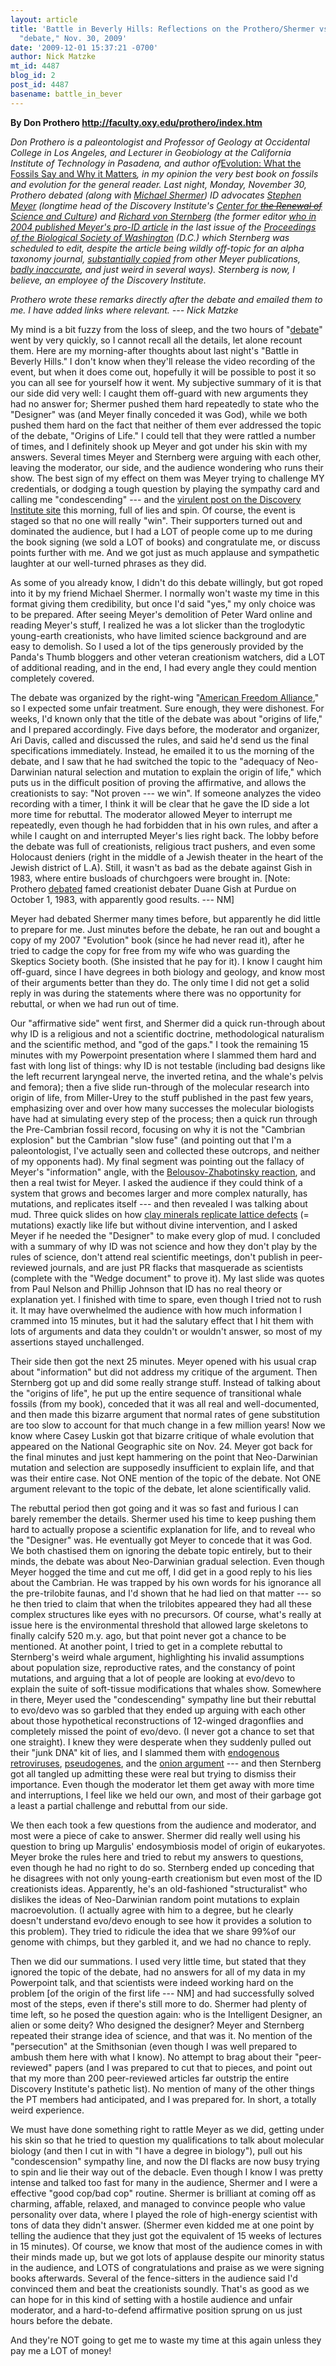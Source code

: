 ```yaml
---
layout: article
title: 'Battle in Beverly Hills: Reflections on the Prothero/Shermer vs. Meyer/Sternberg
  "debate," Nov. 30, 2009'
date: '2009-12-01 15:37:21 -0700'
author: Nick Matzke
mt_id: 4487
blog_id: 2
post_id: 4487
basename: battle_in_bever
---
```

**By Don Prothero http://faculty.oxy.edu/prothero/index.htm**

_Don Prothero is a paleontologist and Professor of Geology at Occidental College in Los Angeles, and Lecturer in Geobiology at the California Institute of Technology in Pasadena, and author of_[Evolution: What the Fossils Say and Why it Matters](http://ncse.com/rncse/29/3/review-evolution-what-fossils-say-why-it-matters)_, in my opinion the very best book on fossils and evolution for the general reader.  Last night, Monday, November 30, Prothero debated (along with [Michael Shermer](http://www.michaelshermer.com)) ID advocates [Stephen Meyer](http://www.discovery.org/p/11) (longtime head of the Discovery Institute's [Center for ~~the Renewal of~~ Science and Culture](http://ncse.com/creationism/general/evolving-banners-at-discovery-institute)) and [Richard von Sternberg](http://en.wikipedia.org/wiki/Richard_Sternberg) (the former editor [who in 2004 published Meyer's pro-ID article](http://pandasthumb.org/archives/2004/09/the-meyer-2004.html) in the last issue of the [_Proceedings of the Biological Society of Washington_](http://www.bioone.org/loi/pbsw) (D.C.) which Sternberg was scheduled to edit, despite the article being wildly off-topic for an alpha taxonomy journal, [substantially copied](http://pandasthumb.org/archives/2004/09/meyer-2004-and.html) from other Meyer publications, [badly inaccurate](http://pandasthumb.org/archives/2004/08/meyers-hopeless-1.html), and just weird in several ways).  Sternberg is now, I believe, an employee of the Discovery Institute._

_Prothero wrote these remarks directly after the debate and emailed them to me.  I have added links where relevant. --- Nick Matzke_

My mind is a bit fuzzy from the loss of sleep, and the two hours of "[debate](http://www.americanfreedomalliance.org/microsite/darwindebates/index.htm)" went by very quickly, so I cannot recall all the details, let alone recount them. Here are my morning-after thoughts about last night's "Battle in Beverly Hills." I don't know when they'll release the video recording of the event, but when it does come out, hopefully it will be possible to post it so you can all see for yourself how it went. My subjective summary of it is that our side did very well: I caught them off-guard with new arguments they had no answer for; Shermer pushed them hard repeatedly to state who the "Designer" was (and Meyer finally conceded it was God), while we both pushed them hard on the fact that neither of them ever addressed the topic of the debate, "Origins of Life." I could tell that they were rattled a number of times, and I definitely shook up Meyer and got under his skin with my answers. Several times Meyer and Sternberg were arguing with each other, leaving the moderator, our side, and the audience wondering who runs their show. The best sign of my effect on them was Meyer trying to challenge MY credentials, or dodging a tough question by playing the sympathy card and calling me "condescending" --- and the [virulent post on the Discovery Institute site](http://www.evolutionnews.org/2009/12/ouch_intelligent_design_guys_p.html) this morning, full of lies and spin. Of course, the event is staged so that no one will really "win". Their supporters turned out and dominated the audience, but I had a LOT of people come up to me during the book signing (we sold a LOT of books) and congratulate me, or discuss points further with me. And we got just as much applause and sympathetic laughter at our well-turned phrases as they did.

As some of you already know, I didn't do this debate willingly, but got roped into it by my friend Michael Shermer. I normally won't waste my time in this format giving them credibility, but once I'd said "yes," my only choice was to be prepared.  After seeing Meyer's demolition of Peter Ward online and reading Meyer's stuff, I realized he was a lot slicker than the troglodytic young-earth creationists, who have limited science background and are easy to demolish. So I used a lot of the tips generously provided by the Panda's Thumb bloggers and other veteran creationism watchers, did a LOT of additional reading, and in the end, I had every angle they could mention completely covered.

The debate was organized by the right-wing "[American Freedom Alliance](http://www.americanfreedomalliance.org/)," so I expected some unfair treatment. Sure enough, they were dishonest. For weeks, I'd known only that the title of the debate was about "origins of life," and I prepared accordingly. Five days before, the moderator and organizer, Ari Davis, called and discussed the rules, and said he'd send us the final specifications immediately. Instead, he emailed it to us the morning of the debate, and I saw that he had switched the topic to the "adequacy of Neo-Darwinian natural selection and mutation to explain the origin of life," which puts us in the difficult position of proving the affirmative, and allows the creationists to say: "Not proven --- we win".  If someone analyzes the video recording with a timer, I think it will be clear that he gave the ID side a lot more time for rebuttal. The moderator allowed Meyer to interrupt me repeatedly, even though he had forbidden that in his own rules, and after a while I caught on and interrupted Meyer's lies right back. The lobby before the debate was full of creationists, religious tract pushers, and even some Holocaust deniers (right in the middle of a Jewish theater in the heart of the Jewish district of L.A). Still, it wasn't as bad as the debate against Gish in 1983, where entire busloads of churchgoers were brought in. \[Note: Prothero [debated](http://www.google.com/search?hl=en&amp;q=1983+Gish+prothero&amp;sourceid=navclient-ff&amp;rlz=1B3GGGL_enUS239US239&amp;ie=UTF-8) famed creationist debater Duane Gish at Purdue on October 1, 1983, with apparently good results. --- NM\]

Meyer had debated Shermer many times before, but apparently he did little to prepare for me. Just minutes before the debate, he ran out and bought a copy of my 2007 "Evolution" book (since he had never read it), after he tried to cadge the copy for free from my wife who was guarding the Skeptics Society booth. (She insisted that he pay for it). I know I caught him off-guard, since I have degrees in both biology and geology, and know most of their arguments better than they do. The only time I did not get a solid reply in was during the statements where there was no opportunity for rebuttal, or when we had run out of time.

Our "affirmative side" went first, and Shermer did a quick run-through about why ID is a religious and not a scientific doctrine, methodological naturalism and the scientific method, and "god of the gaps." I took the remaining 15 minutes with my Powerpoint presentation where I slammed them hard and fast with long list of things: why ID is not testable (including bad designs like the left recurrent laryngeal nerve, the inverted retina, and the whale's pelvis and femora); then a five slide run-through of the molecular research into origin of life, from Miller-Urey to the stuff published in the past few years, emphasizing over and over how many successes the molecular biologists have had at simulating every step of the process; then a quick run through the Pre-Cambrian fossil record, focusing on why it is not the "Cambrian explosion" but the Cambrian "slow fuse" (and pointing out that I'm a paleontologist, I've actually seen and collected these outcrops, and neither of my opponents had). My final segment was pointing out the fallacy of Meyer's "information" angle, with the [Belousov-Zhabotinsky reaction](http://en.wikipedia.org/wiki/Belousov%E2%80%93Zhabotinsky_reaction), and then a real twist for Meyer. I asked the audience if they could think of a system that grows and becomes larger and more complex naturally, has mutations, and replicates itself --- and then revealed I was talking about mud. Three quick slides on how [clay minerals replicate lattice defects](http://www.google.com/search?hl=en&amp;q=clay+minerals+replicate+lattice+defects&amp;sourceid=navclient-ff&amp;rlz=1B3GGGL_enUS239US239&amp;ie=UTF-8) (= mutations) exactly like life but without divine intervention, and I asked Meyer if he needed the "Designer" to make every glop of mud. I concluded with a summary of why ID was not science and how they don't play by the rules of science, don't attend real scientific meetings, don't publish in peer-reviewed journals, and are just PR flacks that masquerade as scientists (complete with the "Wedge document" to prove it). My last slide was quotes from Paul Nelson and Phillip Johnson that ID has no real theory or explanation yet. I finished with time to spare, even though I tried not to rush it. It may have overwhelmed the audience with how much information I crammed into 15 minutes, but it had the salutary effect that I hit them with lots of arguments and data they couldn't or wouldn't answer, so most of my assertions stayed unchallenged.

Their side then got the next 25 minutes. Meyer opened with his usual crap about "information" but did not address my critique of the argument.  Then Sternberg got up and did some really strange stuff. Instead of talking about the "origins of life", he put up the entire sequence of transitional whale fossils (from my book), conceded that it was all real and well-documented, and then made this bizarre argument that normal rates of gene substitution are too slow to account for that much change in a few million years! Now we know where Casey Luskin got that bizarre critique of whale evolution that appeared on the National Geographic site on Nov. 24. Meyer got back for the final minutes and just kept hammering on the point that Neo-Darwinian mutation and selection are supposedly insufficient to explain life, and that was their entire case. Not ONE mention of the topic of the debate.  Not ONE argument relevant to the topic of the debate, let alone scientifically valid.

The rebuttal period then got going and it was so fast and furious I can barely remember the details. Shermer used his time to keep pushing them hard to actually propose a scientific explanation for life, and to reveal who the "Designer" was. He eventually got Meyer to concede that it was God. We both chastised them on ignoring the debate topic entirely, but to their minds, the debate was about Neo-Darwinian gradual selection.  Even though Meyer hogged the time and cut me off, I did get in a good reply to his lies about the Cambrian. He was trapped by his own words for his ignorance all the pre-trilobite faunas, and I'd shown that he had lied on that matter --- so he then tried to claim that when the trilobites appeared they had all these complex structures like eyes with no precursors. Of course, what's really at issue here is the environmental threshold that allowed large skeletons to finally calcify 520 m.y. ago, but that point never got a chance to be mentioned.  At another point, I tried to get in a complete rebuttal to Sternberg's weird whale argument,  highlighting his invalid assumptions about population size, reproductive rates, and the constancy of point mutations, and arguing that a lot of people are looking at evo/devo to explain the suite of soft-tissue modifications that whales  show.  Somewhere in there, Meyer used the "condescending" sympathy line but their rebuttal to evo/devo was so garbled that they ended up arguing with each other about those hypothetical reconstructions of 12-winged dragonflies and completely missed the point of evo/devo. (I never got a chance to set that one straight). I knew they were desperate when they suddenly pulled out their "junk DNA" kit of lies, and I slammed them with [endogenous retroviruses](http://www.talkorigins.org/faqs/comdesc/section4.html#retroviruses), [pseudogenes](http://www.talkorigins.org/faqs/comdesc/section4.html#pseudogenes), and the [onion argument](http://pandasthumb.org/archives/2007/06/junk-dna-junk-s.html) --- and then Sternberg got all tangled up admitting these were real but trying to dismiss their importance. Even though the moderator let them get away with more time and interruptions, I feel like we held our own, and most of their garbage got a least a partial challenge and rebuttal from our side.

We then each took a few questions from the audience and moderator, and most were a piece of cake to answer. Shermer did really well using his question to bring up Margulis' endosymbiosis model of origin of eukaryotes. Meyer broke the rules here and tried to rebut my answers to questions, even though he had no right to do so. Sternberg ended up conceding that he disagrees with not only young-earth creationism but even most of the ID creationists ideas. Apparently, he's an old-fashioned "structuralist" who dislikes the ideas of Neo-Darwinian random point mutations to explain macroevolution. (I actually agree with him to a degree, but he clearly doesn't understand evo/devo enough to see how it provides a solution to this problem). They tried to ridicule the idea that we share 99%of our genome with chimps, but they garbled it, and we had no chance to reply.

Then we did our summations. I used very little time, but stated that they ignored the topic of the debate, had no answers for all of my data in my Powerpoint talk, and that scientists were indeed working hard on the problem \[of the origin of the first life --- NM\] and had successfully solved most of the steps, even if there's still more to do. Shermer had plenty of time left, so he posed the question again: who is the Intelligent Designer, an alien or some deity? Who designed the designer? Meyer and Sternberg repeated their strange idea of science, and that was it. No mention of the "persecution" at the Smithsonian (even though I was well prepared to ambush them here with what I know). No attempt to brag about their "peer-reviewed" papers (and I was prepared to cut that to pieces, and point out that my more than 200 peer-reviewed articles far outstrip the entire Discovery Institute's pathetic list). No mention of many of the other things the PT members had anticipated, and I was prepared for. In short, a totally weird experience.

We must have done something right to rattle Meyer as we did, getting under his skin so that he tried to question my qualifications to talk about molecular biology (and then I cut in with "I have a degree in biology"), pull out his "condescension" sympathy line, and now the DI flacks are now busy trying to spin and lie their way out of the debacle.  Even though I know I was pretty intense and talked too fast for many in the audience, Shermer and I were a effective "good cop/bad cop" routine. Shermer is brilliant at coming off as charming, affable, relaxed, and managed to convince people who value personality over data, where I played the role of high-energy scientist with tons of data they didn't answer. (Shermer even kidded me at one point by telling the audience that they just got the equivalent of 15 weeks of lectures in 15 minutes). Of course, we know that most of the audience comes in with their minds made up, but we got lots of applause despite our minority status in the audience, and LOTS of congratulations and praise as we were signing books afterwards. Several of the fence-sitters in the audience said I'd convinced them and beat the creationists soundly. That's as good as we can hope for in this kind of setting with a hostile audience and unfair moderator, and a hard-to-defend affirmative position sprung on us just hours before the debate.

And they're NOT going to get me to waste my time at this again unless they pay me a LOT of money!
